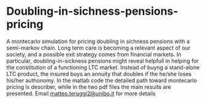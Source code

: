 # Doubling-in-sichness-pensions-pricing
A montecarlo simulation for pricing doubling in sichness pensions with a semi-markov chain.
Long term care is becoming a relevant aspect of our society, and a possible exit strategy comes
from financial markets. In particular, doubling-in-sickness pensions might reveal helpfull in helping 
for the constitution of a functioning LTC market. Instead of buyng a stand-alone LTC product, the insured buys an annuity that doubles
if the he/she loses his/her authonomy. In the matlab code the detailed path toward montecarlo pricing is describer, while
in the two pdf files the main results are presented. Email matteo.teruggi2@unibo.it for more details
